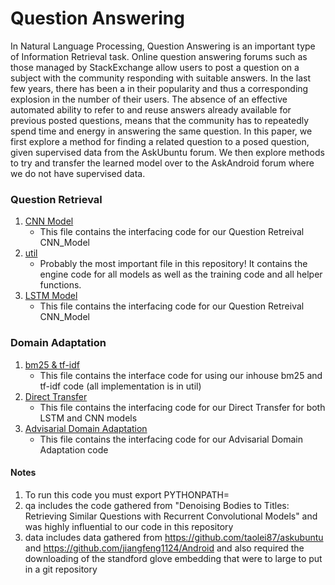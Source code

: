 # Question Answering

 In Natural Language Processing, Question Answering is an important type of Information Retrieval task. Online question answering forums such as those managed by StackExchange allow users to post a question on a subject with the community responding with suitable answers. In the last few years, there has been a in their popularity and thus a corresponding explosion in the number of their users. The absence of an effective automated ability to refer to and reuse answers already available for previous posted questions, means that the community has to repeatedly spend time and energy in answering the same question. In this paper, we first explore a method for finding a related question to a posed question, given supervised data from the AskUbuntu forum. We then explore methods to try and transfer the learned model over to the AskAndroid forum where we do not have supervised data. 


### Question Retrieval
1. [CNN Model](/ourImplementation/CNN_model.py)
    *   This file contains the interfacing code for our Question Retreival CNN_Model
2. [util](/util/util.py)
    *   Probably the most important file in this repository! It contains the engine code for all models as well as the training code and all helper functions.
3. [LSTM Model](/ourImplementation/LSTM_model.py)
    *   This file contains the interfacing code for our Question Retreival CNN_Model

### Domain Adaptation
1. [bm25 & tf-idf](/ourImplementation/bm25_td-idf.py)
    *   This file contains the interface code for using our inhouse bm25 and tf-idf code (all implementation is in  util)
2. [Direct Transfer](/ourImplementation/direct_domain_adaptation.py)
    *   This file contains the interfacing code for our Direct Transfer for both LSTM and CNN models
3. [Advisarial Domain Adaptation](/ourImplementation/domain_adaptation_advisarial.py)
    *   This file contains the interfacing code for our Advisarial Domain Adaptation code
    
#### Notes
1. To run this code you must export PYTHONPATH=<path to root of this directory>
2. qa includes the code gathered from "Denoising Bodies to Titles: Retrieving Similar Questions with Recurrent Convolutional Models" and was highly influential to our code in this repository
3. data includes data gathered from https://github.com/taolei87/askubuntu and https://github.com/jiangfeng1124/Android and also required the downloading of the standford glove embedding that were to large to put in a git repository

